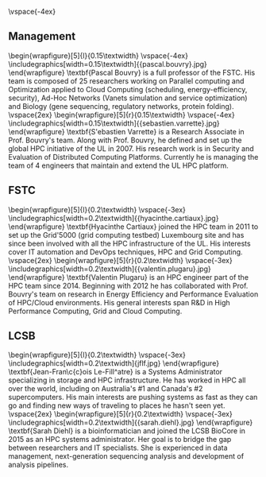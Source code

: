 \vspace{-4ex}
## Management
  \begin{wrapfigure}[5]{l}{0.15\textwidth}
    \vspace{-4ex}
    \includegraphics[width=0.15\textwidth]{{pascal.bouvry}.jpg}
  \end{wrapfigure}
\textbf{Pascal Bouvry} is a full professor of the FSTC. His team is composed of 25 researchers working on Parallel computing and Optimization applied to Cloud Computing (scheduling, energy-efficiency, security), Ad-Hoc Networks (Vanets simulation and service optimization) and Biology (gene sequencing, regulatory networks, protein folding). 
  \vspace{2ex}
  \begin{wrapfigure}[5]{r}{0.15\textwidth}
    \vspace{-4ex}
    \includegraphics[width=0.15\textwidth]{{sebastien.varrette}.jpg} 
  \end{wrapfigure}
\textbf{S\'ebastien Varrette} is a Research Associate in Prof. Bouvry's team. Along with Prof. Bouvry, he defined and set up the global HPC initiative of the UL in 2007. His research work is in Security and Evaluation of Distributed Computing Platforms. Currently he is managing the team of 4 engineers that maintain and extend the UL HPC platform.

## FSTC
  \begin{wrapfigure}[5]{l}{0.2\textwidth}
    \vspace{-3ex}
    \includegraphics[width=0.2\textwidth]{{hyacinthe.cartiaux}.jpg}
  \end{wrapfigure} 
  \textbf{Hyacinthe Cartiaux} joined the HPC team in 2011 to set up the Grid'5000 (grid computing testbed) Luxembourg site and has since been involved with all the HPC infrastructure of the UL. His interests cover IT automation and DevOps techniques, HPC and Grid Computing.
  \vspace{2ex}
  \begin{wrapfigure}[5]{r}{0.2\textwidth}
    \vspace{-3ex}
    \includegraphics[width=0.2\textwidth]{{valentin.plugaru}.jpg}
  \end{wrapfigure} 
   \textbf{Valentin Plugaru} is an HPC engineer part of the HPC team since 2014. Beginning with 2012 he has collaborated with Prof. Bouvry's team on research in Energy Efficiency and Performance Evaluation of HPC/Cloud environments. His general interests span R&D in High Performance Computing, Grid and Cloud Computing.

## LCSB
  \begin{wrapfigure}[5]{l}{0.2\textwidth}
    \vspace{-3ex}
    \includegraphics[width=0.2\textwidth]{jflf.jpg}
  \end{wrapfigure} 
   \textbf{Jean-Fran\c{c}ois Le-Fill\^atre} is a Systems Administrator specializing in storage and HPC infrastructure. He has worked in HPC all over the world, including on Australia's \#1 and Canada's \#2 supercomputers. His main interests are pushing systems as fast as they can go and finding new ways of traveling to places he hasn't seen yet.
  \vspace{2ex}
  \begin{wrapfigure}[5]{r}{0.2\textwidth}
    \vspace{-3ex}
    \includegraphics[width=0.2\textwidth]{{sarah.diehl}.jpg}
  \end{wrapfigure} 
  \textbf{Sarah Diehl} is a bioinformatician and joined the LCSB BioCore in 2015 as an HPC systems administrator. Her goal is to bridge the gap between researchers and IT specialists. She is experienced in data management, next-generation sequencing analysis and development of analysis pipelines.
